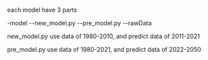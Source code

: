 each model have 3 parts

-model
--new_model.py
--pre_model.py
--rawData

new_model.py use data of 1980-2010, and predict data of 2011-2021

pre_model.py use data of 1980-2021, and predict data of 2022-2050